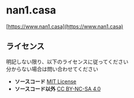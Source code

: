 nan1.casa
===
[https://www.nan1.casa](https://www.nan1.casa)

## ライセンス

明記しない限り、以下のライセンスに従ってください  
分からない場合は問い合わせてください

- **ソースコード** [MIT License](./LICENSE)
- **ソースコード以外** [CC BY-NC-SA 4.0](https://creativecommons.org/licenses/by-nc-sa/4.0/)

